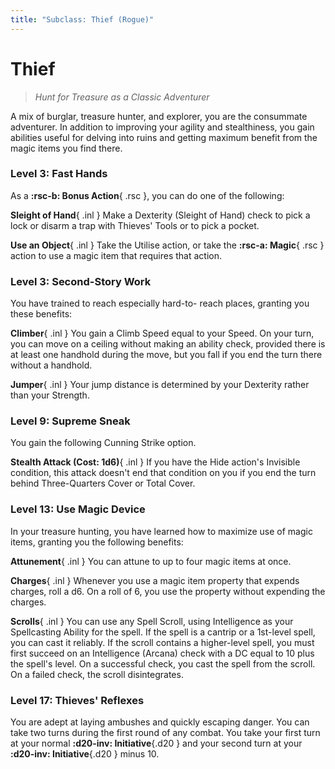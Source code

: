 ```yaml
---
title: "Subclass: Thief (Rogue)"
---
```


<p style="display:none">
Hunt for Treasure as a Classic Adventurer
</p>

# Thief

> *Hunt for Treasure as a Classic Adventurer*

A mix of burglar, treasure hunter, and explorer, you are the consummate adventurer. In addition to improving your agility and stealthiness, you gain abilities useful for delving into ruins and getting maximum benefit from the magic items you find there.

### Level 3: Fast Hands

As a **:rsc-b: Bonus Action**{ .rsc }, you can do one of the following:

**Sleight of Hand**{ .inl } Make a Dexterity (Sleight of Hand) check to pick a lock or disarm a trap with Thieves' Tools or to pick a pocket.

**Use an Object**{ .inl } Take the Utilise action, or take the **:rsc-a: Magic**{ .rsc } action to use a magic item that requires that action.

### Level 3: Second-Story Work

You have trained to reach especially hard-to- reach places, granting you these benefits:

**Climber**{ .inl } You gain a Climb Speed equal to your Speed. On your turn, you can move on a ceiling without making an ability check, provided there is at least one handhold during the move, but you fall if you end the turn there without a handhold.

**Jumper**{ .inl } Your jump distance is determined by your Dexterity rather than your Strength.

### Level 9: Supreme Sneak

You gain the following Cunning Strike option.

**Stealth Attack (Cost: 1d6)**{ .inl } If you have the Hide action's Invisible condition, this attack doesn't end that condition on you if you end the turn behind Three-Quarters Cover or Total Cover.
 
### Level 13: Use Magic Device

In your treasure hunting, you have learned how to maximize use of magic items, granting you the following benefits:

**Attunement**{ .inl } You can attune to up to four magic items at once.

**Charges**{ .inl } Whenever you use a magic item property that expends charges, roll a d6. On a roll of 6, you use the property without expending the charges.

**Scrolls**{ .inl } You can use any Spell Scroll, using Intelligence as your Spellcasting Ability for the spell. If the spell is a cantrip or a 1st-level spell, you can cast it reliably. If the scroll contains a higher-level spell, you must first succeed on an Intelligence (Arcana) check with a DC equal to 10 plus the spell's level. On a successful check, you cast the spell from the scroll. On a failed check, the scroll disintegrates.

### Level 17: Thieves' Reflexes

You are adept at laying ambushes and quickly escaping danger. You can take two turns during the first round of any combat. You take your first turn at your normal **:d20-inv: Initiative**{.d20 } and your second turn at your **:d20-inv: Initiative**{.d20 } minus 10.
 

